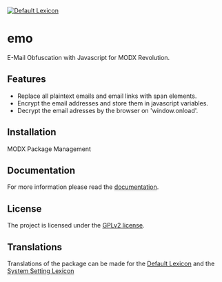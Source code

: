 [![Default Lexicon](https://hosted.weblate.org/widgets/modx-extras/-/modx-emo-standard/svg-badge.svg)](https://hosted.weblate.org/projects/modx-extras/modx-emo-standard/)

# emo

E-Mail Obfuscation with Javascript for MODX Revolution.

## Features

* Replace all plaintext emails and email links with span elements.
* Encrypt the email addresses and store them in javascript variables.
* Decrypt the email adresses by the browser on 'window.onload'.

## Installation

MODX Package Management

## Documentation

For more information please read the [documentation](https://jako.github.io/emo/).

## License

The project is licensed under the [GPLv2 license](https://github.com/Jako/emo/blob/master/core/components/emo/docs/license.md).

## Translations

Translations of the package can be made for the [Default Lexicon](https://hosted.weblate.org/projects/modx-extras/modx-emo-standard/) and the [System Setting Lexicon](https://hosted.weblate.org/projects/modx-extras/modx-emo-system-settings/)
